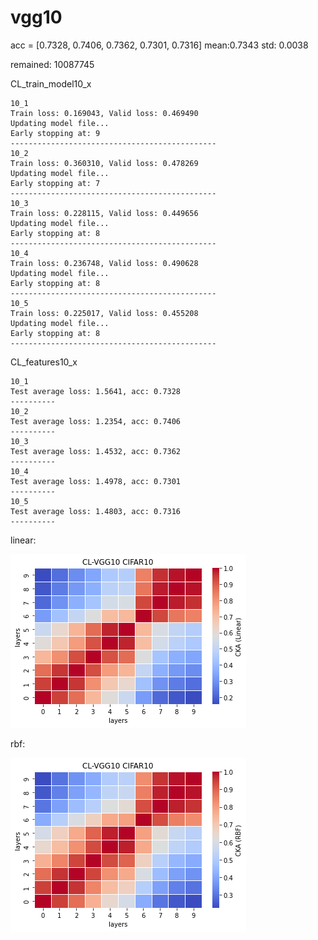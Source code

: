 # vgg10
acc = [0.7328, 0.7406, 0.7362, 0.7301, 0.7316] mean:0.7343 std: 0.0038

remained: 10087745

CL_train_model10_x
```
10_1
Train loss: 0.169043, Valid loss: 0.469490
Updating model file...
Early stopping at: 9
----------------------------------------------
10_2
Train loss: 0.360310, Valid loss: 0.478269
Updating model file...
Early stopping at: 7
----------------------------------------------
10_3
Train loss: 0.228115, Valid loss: 0.449656
Updating model file...
Early stopping at: 8
----------------------------------------------
10_4
Train loss: 0.236748, Valid loss: 0.490628
Updating model file...
Early stopping at: 8
----------------------------------------------
10_5
Train loss: 0.225017, Valid loss: 0.455208
Updating model file...
Early stopping at: 8
----------------------------------------------
```

CL_features10_x
```
10_1
Test average loss: 1.5641, acc: 0.7328
----------
10_2
Test average loss: 1.2354, acc: 0.7406
----------
10_3
Test average loss: 1.4532, acc: 0.7362
----------
10_4
Test average loss: 1.4978, acc: 0.7301
----------
10_5
Test average loss: 1.4803, acc: 0.7316
----------
```

linear:

![cl_vgg10_linear](cl_vgg10_linear.png)

rbf:

![cl_vgg10_rbf](cl_vgg10_rbf.png)
